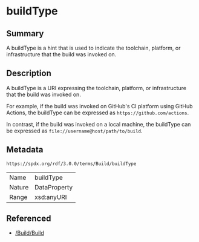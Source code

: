 <!-- Automatically generated by spec-parser v2.3.0 on 2024-07-09T17:43:37.025898+00:00 -->
<!-- SPDX-License-Identifier: Community-Spec-1.0 -->

# buildType

## Summary

A buildType is a hint that is used to indicate the toolchain, platform, or
infrastructure that the build was invoked on.


## Description

A buildType is a URI expressing the toolchain, platform, or infrastructure that
the build was invoked on.

For example, if the build was invoked on GitHub's CI platform using GitHub
Actions, the buildType can be expressed as `https://github.com/actions`.

In contrast, if the build was invoked on a local machine, the buildType can be
expressed as `file://username@host/path/to/build`.


## Metadata

`https://spdx.org/rdf/3.0.0/terms/Build/buildType`


| | |
|---|---|
| Name | buildType |
| Nature | DataProperty |
| Range | xsd:anyURI |




## Referenced

- [/Build/Build](../../Build/Classes/Build.md)

